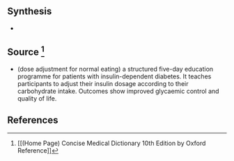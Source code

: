 ## Synthesis
- 
## Source [^1]
- (dose adjustment for normal eating) a structured five-day education programme for patients with insulin-dependent diabetes. It teaches participants to adjust their insulin dosage according to their carbohydrate intake. Outcomes show improved glycaemic control and quality of life.
## References

[^1]: [[(Home Page) Concise Medical Dictionary 10th Edition by Oxford Reference]]